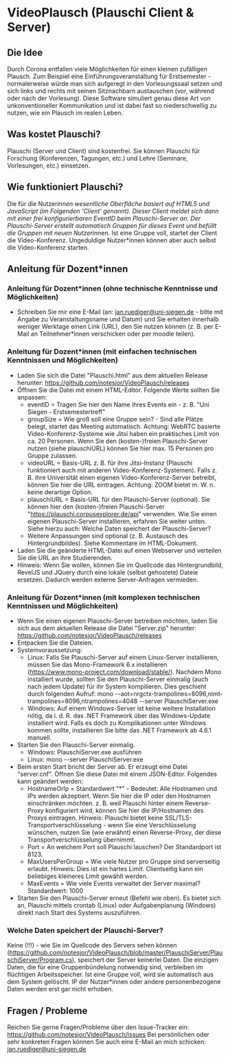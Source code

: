 # VideoPlausch (Plauschi Client & Server)

## Die Idee
Durch Corona entfallen viele Möglichkeiten für einen kleinen zufälligen Plausch. Zum Beispiel eine Einführungsveranstaltung für Erstsemester - normalerweise würde man sich aufgeregt in den Vorlesungssaal setzen und sich links und rechts mit seinen Sitznachbarn austauschen (vor, während oder nach der Vorlesung). Diese Software simuliert genau diese Art von unkonventioneller Kommunikation und ist dabei fast so niederschwellig zu nutzen, wie ein Plausch im realen Leben.

## Was kostet Plauschi?
Plauschi (Server und Client) sind kostenfrei. Sie können Plauschi für Forschung (Konferenzen, Tagungen, etc.) und Lehre (Seminare, Vorlesungen, etc.) einsetzen.

## Wie funktioniert Plauschi?
Die für die Nutzer*innen wesentliche Oberfläche basiert auf HTML5 und JavaScript (im Folgenden 'Client' genannt). Dieser Client meldet sich dann mit einer frei konfigurierbaren EventID beim Plauschi-Server an. Der Plauschi-Server erstellt automatisch Gruppen für dieses Event und befüllt die Gruppen mit neuen Nutzer*innen. Ist eine Gruppe voll, startet der Client die Video-Konferenz. Ungeduldige Nutzer*innen können aber auch selbst die Video-Konferenz starten. 

## Anleitung für Dozent*innen

### Anleitung für Dozent*innen (ohne technische Kenntnisse und Möglichkeiten)
- Schreiben Sie mir eine E-Mail (an: jan.ruediger@uni-siegen.de - bitte mit Angabe zu Veranstaltungsname und Datum) und Sie erhalten innerhalb weniger Werktage einen Link (URL), den Sie nutzen können (z. B. per E-Mail an Teilnehmer*innen verschicken oder per moodle teilen).

### Anleitung für Dozent*innen (mit einfachen technischen Kenntnissen und Möglichkeiten)
- Laden Sie sich die Datei "Plauschi.html" aus dem aktuellen Release herunter: https://github.com/notesjor/VideoPlausch/releases
- Öffnen Sie die Datei mit einem HTML-Editor. Folgende Werte sollten Sie anpassen:
  - eventID = Tragen Sie hier den Name ihres Events ein - z. B. "Uni Siegen - Erstsemestertreff"
  - groupSize = Wie groß soll eine Gruppe sein? - Sind alle Plätze belegt, startet das Meeting automatisch. Achtung: WebRTC basierte Video-Konferenz-Systeme wie Jitsi haben ein praktisches Limit von ca. 20 Personen. Wenn Sie den (kosten-)freien Plauschi-Server nutzen (siehe plauschiURL) können Sie hier max. 15 Personen pro Gruppe zulassen.
  - videoURL = Basis-URL z. B. für ihre Jitsi-Instanz (Plauschi funktioniert auch mit anderen Video-Konferenz-Systemen). Falls z. B. ihre Universität einen eigenen Video-Konferenz-Server betreibt, können Sie hier die URL eintragen. Achtung: ZOOM bietet m. W. n. keine derartige Option.
  - plauschiURL = Basis-URL für den Plauschi-Server (optional). Sie können hier den (kosten-)freien Plauschi-Server "https://plauschi.corpusexplorer.de/api" verwenden. Wie Sie einen eigenen Plauschi-Server installieren, erfahren Sie weiter unten. Siehe hierzu auch: Welche Daten speichert der Plauschi-Server?
  - Weitere Anpassungen sind optional (z. B. Austausch des Hintergrundbildes). Siehe Kommentare im HTML-Dokument.
- Laden Sie die geänderte HTML-Datei auf einen Webserver und verteilen Sie die URL an ihre Studierenden.
- Hinweis: Wenn Sie wollen, können Sie im Quellcode das Hintergrundbild, RevelJS und JQuery durch eine lokale (selbst gehostete) Dateie ersetzen. Dadurch werden externe Server-Anfragen vermieden.

### Anleitung für Dozent*innen (mit komplexen technischen Kenntnissen und Möglichkeiten)
- Wenn Sie einen eigenen Plauschi-Server betreiben möchten, laden Sie sich aus dem aktuellen Release die Datei "Server.zip" herunter: https://github.com/notesjor/VideoPlausch/releases
- Entpacken Sie die Dateien.
- Systemvoraussetzung:
  - Linux: Falls Sie Plauschi-Server auf einem Linux-Server installieren, müssen Sie das Mono-Framework 6.x installieren (https://www.mono-project.com/download/stable/). Nachdem Mono installiert wurde, sollten Sie den Plauschi-Server einmalig (auch nach jedem Update) für ihr System kompilieren. Dies geschieht durch folgenden Aufruf: mono --aot=nrgctx-trampolines=8096,nimt-trampolines=8096,ntrampolines=4048 --server PlauschiServer.exe
  - Windows: Auf einem Windows-Server ist keine weitere Installation nötig, da i. d. R. das .NET Framework über das Windows-Update installiert wird. Falls es doch zu Komplikationen unter Windows kommen sollte, installieren Sie bitte das .NET Framework ab 4.6.1 manuell.
- Starten Sie den Plauschi-Server einmalig. 
  - Windows: PlauschiServer.exe ausführen
  - Linux: mono --server PlauschiServer.exe
- Beim ersten Start bricht der Server ab. Er erzeugt eine Datei "server.cnf". Öffnen Sie diese Datei mit einem JSON-Editor. Folgendes kann geändert werden:
  - HostnameOrIp = Standardwert "*" - Bedeutet: Alle Hostnamen und IPs werden akzeptiert. Wenn Sie hier die IP oder den Hostnamen einschränken möchten. z. B. weil Plauschi hinter einem Reverse-Proxy konfiguriert wird, können Sie hier die IP/Hostnamen des Proxys eintragen. Hinweis: Plauschi bietet keine SSL/TLS-Transportverschlüsselung - wenn Sie eine Verschlüsselung wünschen, nutzen Sie (wie erwähnt) einen Reverse-Proxy, der diese Transportverschlüsselung übernimmt.
  - Port = An welchem Port soll Plauschi lauschen? Der Standardport ist 8123.
  - MaxUsersPerGroup = Wie viele Nutzer pro Gruppe sind serverseitig erlaubt. Hinweis: Dies ist ein hartes Limit. Clientseitig kann ein beliebiges kleineres Limit gewählt werden.
  - MaxEvents = Wie viele Events verwaltet der Server maximal? Standardwert: 1000
- Starten Sie den Plauschi-Server erneut (Befehl wie oben). Es bietet sich an, Plauschi mittels crontab (Linux) oder Aufgabenplanung (Windows) direkt nach Start des Systems auszuführen.

### Welche Daten speichert der Plauschi-Server?
Keine (!!!) - wie Sie im Quellcode des Servers sehen können (https://github.com/notesjor/VideoPlausch/blob/master/PlauschiServer/PlauschiServer/Program.cs), speichert der Server keinerlei Daten. Die einzigen Daten, die für eine Gruppenbündelung notwendig sind, verbleiben im flüchtigen Arbeitsspeicher. Ist eine Gruppe voll, wird sie automatisch aus dem System gelöscht. IP der Nutzer*innen oder andere personenbezogene Daten werden erst gar nicht erhoben. 

## Fragen / Probleme
Reichen Sie gerne Fragen/Probleme über den Issue-Tracker ein: https://github.com/notesjor/VideoPlausch/issues
Bei persönlichen oder sehr konkreten Fragen können Sie auch eine E-Mail an mich schicken: jan.ruediger@uni-siegen.de
